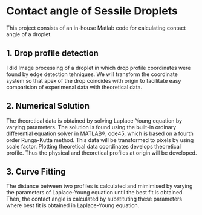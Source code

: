 # Contact angle of Sessile Droplets
This project consists of an in-house Matlab code for calculating contact angle of a droplet. 
## 1. Drop profile detection
I did Image processing of a droplet in which drop profile coordinates were found by edge detection tehniques. We will transform the coordinate system so that apex of the drop coincides with origin to facilitate easy comparision of experimenal data with theoretical data. 
## 2. Numerical Solution
The theoretical data is obtained by solving Laplace-Young equation by varying parameters. The solution is found using the built-in ordinary differential equation solver in MATLAB®, ode45, which is based on a fourth order Runga-Kutta method.  This data will be transformed to pixels by using scale factor. Plotting theoretical data
coordinates develops theoretical profile. Thus the physical and theoretical profiles at origin will be developed.
## 3. Curve Fitting
The distance between two profiles is calculated and mimimised by varying the parameters of Laplace-Young equation until the best fit is obtained. Then, the contact angle is calculated by substituting these parameters where best fit is obtained in Laplace-Young equation.

